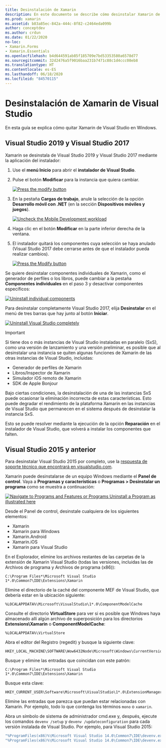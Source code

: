 ```yaml
---
title: Desinstalación de Xamarin
description: En este documento se describe cómo desinstalar Xamarin de Visual Studio en Windows.
ms.prod: xamarin
ms.assetid: b83a85ec-842a-444c-8f82-c2464eda099b
author: conceptdev
ms.author: crdun
ms.date: 01/22/2020
no-loc:
- Xamarin.Forms
- Xamarin.Essentials
ms.openlocfilehash: b4d644591ab85f185709e7bd53353580a6578d77
ms.sourcegitcommit: 32d2476a5f9016baa231b7471c88c1d4ccc08eb8
ms.translationtype: HT
ms.contentlocale: es-ES
ms.lasthandoff: 06/18/2020
ms.locfileid: "84570115"
---
```

# <a name="uninstall-xamarin-from-visual-studio"></a>Desinstalación de Xamarin de Visual Studio

En esta guía se explica cómo quitar Xamarin de Visual Studio en Windows.

<a name="uninstallvs2017"></a>

## <a name="visual-studio-2019-and-visual-studio-2017"></a>Visual Studio 2019 y Visual Studio 2017

Xamarin se desinstala de Visual Studio 2019 y Visual Studio 2017 mediante la aplicación del instalador:

1. Use el **menú Inicio** para abrir el **instalador de Visual Studio**.

2. Pulse el botón **Modificar** para la instancia que quiera cambiar.

    [![](uninstalling-xamarin-images/vs2017-02-sml.png "Press the modify button")](uninstalling-xamarin-images/vs2017-02.png#lightbox)

3. En la pestaña **Cargas de trabajo**, anule la selección de la opción **Desarrollo móvil con .NET** (en la sección **Dispositivos móviles y juegos**).

    [![](uninstalling-xamarin-images/vs2017-03-sml.png "Uncheck the Mobile Development workload")](uninstalling-xamarin-images/vs2017-03.png#lightbox)

4. Haga clic en el botón **Modificar** en la parte inferior derecha de la ventana.

5. El instalador quitará los componentes cuya selección se haya anulado (Visual Studio 2017 debe cerrarse antes de que el instalador pueda realizar cambios).

    [![](uninstalling-xamarin-images/vs2017-04-sml.png "Press the Modify button")](uninstalling-xamarin-images/vs2017-04.png#lightbox)

Se quiere desinstalar componentes individuales de Xamarin, como el generador de perfiles o los libros, puede cambiar a la pestaña **Componentes individuales** en el paso 3 y desactivar componentes específicos:

[![](uninstalling-xamarin-images/vs2017-components-sml.png "Uninstall individual components")](uninstalling-xamarin-images/vs2017-components.png#lightbox)

Para desinstalar completamente Visual Studio 2017, elija **Desinstalar** en el menú de tres barras que hay junto al botón **Iniciar**.

[![](uninstalling-xamarin-images/vs2017-uninstall-sml.png "Uninstall Visual Studio completely")](uninstalling-xamarin-images/vs2017-uninstall.png#lightbox)

> [!IMPORTANT]
> Si tiene dos o más instancias de Visual Studio instaladas en paralelo (SxS), como una versión de lanzamiento y una versión preliminar, es posible que al desinstalar una instancia se quiten algunas funciones de Xamarin de las otras instancias de Visual Studio, incluidas:
>
> - Generador de perfiles de Xamarin
> - Libros/Inspector de Xamarin
> - Simulador iOS remoto de Xamarin
> - SDK de Apple Bonjour
>
> Bajo ciertas condiciones, la desinstalación de una de las instancias SxS puede ocasionar la eliminación incorrecta de estas características. Esto puede degradar el rendimiento de la plataforma Xamarin en las instancias de Visual Studio que permanecen en el sistema después de desinstalar la instancia SxS.
>
>Esto se puede resolver mediante la ejecución de la opción **Reparación** en el instalador de Visual Studio, que volverá a instalar los componentes que falten.

<a name="uninstallvs2015"></a>

## <a name="visual-studio-2015-and-earlier"></a>Visual Studio 2015 y anterior

Para desinstalar Visual Studio 2015 por completo, use la [respuesta de soporte técnico que encontrará en visualstudio.com](https://visualstudio.microsoft.com/vs/support/vs2015/uninstall-visual-studio-2015/).

Xamarin puede desinstalarse de un equipo Windows mediante el **Panel de control**. Vaya a **Programas y características** o **Programas > Desinstalar un programa** como se muestra a continuación:

 [![](uninstalling-xamarin-images/image3.png "Navigate to Programs and Features or Programs  Uninstall a Program as illustrated here")](uninstalling-xamarin-images/image3.png#lightbox)

Desde el Panel de control, desinstale cualquiera de los siguientes elementos:

- Xamarin
- Xamarin para Windows
- Xamarin.Android
- Xamarin.iOS
- Xamarin para Visual Studio

En el Explorador, elimine los archivos restantes de las carpetas de la extensión de Xamarin Visual Studio (todas las versiones, incluidas las de Archivos de programa y Archivos de programa (x86)):

```
C:\Program Files*\Microsoft Visual Studio 1*.0\Common7\IDE\Extensions\Xamarin
```

Elimine el directorio de la caché del componente MEF de Visual Studio, que debería estar en la ubicación siguiente:

```
%LOCALAPPDATA%\Microsoft\VisualStudio\1*.0\ComponentModelCache
```

Consulte el directorio **VirtualStore** para ver si es posible que Windows haya almacenado allí algún archivo de superposición para los directorios **Extensions\Xamarin** o **ComponentModelCache**:

```
%LOCALAPPDATA%\VirtualStore
```

Abra el editor del Registro (regedit) y busque la siguiente clave:

```
HKEY_LOCAL_MACHINE\SOFTWARE\Wow6432Node\Microsoft\Windows\CurrentVersion\SharedDlls
```

Busque y elimine las entradas que coincidan con este patrón:

```
C:\Program Files*\Microsoft Visual Studio 1*.0\Common7\IDE\Extensions\Xamarin
```

Busque esta clave:

```
HKEY_CURRENT_USER\Software\Microsoft\VisualStudio\1*.0\ExtensionManager\PendingDeletions
```

Elimine las entradas que parezca que puedan estar relacionadas con Xamarin. Por ejemplo, todo lo que contenga los términos `mono` o `xamarin`.

Abra un símbolo de sistema de administrador cmd.exe y, después, ejecute los comandos `devenv /setup` y `devenv /updateconfiguration` para cada versión instalada de Visual Studio. Por ejemplo, para Visual Studio 2015:

```cmd
"%ProgramFiles(x86)%\Microsoft Visual Studio 14.0\Common7\IDE\devenv.exe" /setup
"%ProgramFiles(x86)%\Microsoft Visual Studio 14.0\Common7\IDE\devenv.exe" /updateconfiguration
```
